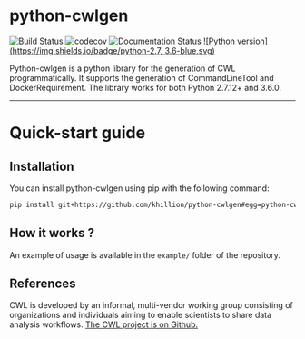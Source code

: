 # python-cwlgen

[![Build Status](https://travis-ci.org/khillion/python-cwlgen.svg?branch=master)](https://travis-ci.org/khillion/python-cwlgen)
[![codecov](https://codecov.io/gh/khillion/python-cwlgen/branch/master/graph/badge.svg)](https://codecov.io/gh/khillion/python-cwlgen)
[![Documentation Status](https://readthedocs.org/projects/python-cwlgen/badge/?version=latest)](http://python-cwlgen.readthedocs.io/en/latest/?badge=latest)
[![Python version](https://img.shields.io/badge/python-2.7, 3.6-blue.svg)](https://www.python.org/downloads/)

Python-cwlgen is a python library for the generation of CWL programmatically.
It supports the generation of CommandLineTool and DockerRequirement.
The library works for both Python 2.7.12+ and 3.6.0.

------------------------

# Quick-start guide

## Installation

You can install python-cwlgen using pip with the following command:

```bash
pip install git+https://github.com/khillion/python-cwlgen#egg=python-cwlgen
```

## How it works ?

An example of usage is available in the `example/` folder of the repository.

## References

CWL is developed by an informal, multi-vendor working group consisting of organizations and
individuals aiming to enable scientists to share data analysis workflows.
[The CWL project is on Github.](https://github.com/common-workflow-language/common-workflow-language)
